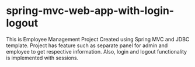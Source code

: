 # spring-mvc-web-app-with-login-logout
This is Employee Management Project Created using Spring MVC and JDBC template. Project has feature such as separate panel for admin and employee to get respective information. Also, login and logout functionality is implemented with sessions.
